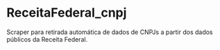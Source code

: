 # ReceitaFederal_cnpj
Scraper para retirada automática de dados de CNPJs a partir dos dados públicos da Receita Federal.
